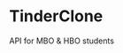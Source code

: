 # TinderClone
API for MBO &amp; HBO students 

<!---
### Submission details:

- API is hosted at 'https://dev-tinderfunv2.azurewebsites.net'
- API source located at 'TinderClone/src/cs/'
- API tests located at 'TinderClone/tests/'
- API specification located at 'TinderClone/src/resources/'


### Implementation code

- [] Implement `amountOfMessages` according to the YAML in `GetAllMessages()`.

- [] Calls for Coach, CoachTutorant and Tutorant. Mike (Coach and CoachTutorant) and Kaydo (Tutorant)

- [] Chat functionality. Mostly Kaydo and Barend

- [] API Tests. Mostly Kaydo and Thomas

- [] Exception handling security. Mostly Barend and Thomas.

- [] Database management. Barend

### YAML

- [] Verify YAML matches CoachService

- [✓] Verify YAML matches CoachTutorantService

- [✓] Verify YAML matches MessageService

- [✓] Verify YAML matches TutorantService

- [✓] Verify YAML matches UserServices

### Report

- [] Database subquestion. Mike

- [] Tests. Kaydo, Thomas

### Friday 1 November | Quick Notes
- [✓] SQL injection in UserService.cs
- [] Finalize the MessageService.cs
- [ONLY FOR StudentSERVICE] Generalize file structuur in every Controller and Service
- [✓] Structure and relations in the database
- [✓] Transport generic methods to external files
- [✓] Update yaml
- [✓] Delete unnecessary files
=======

### Verifying all files

A list of all files which are completed, tested and (if needed) match their API description:

| File                  | Checked by | Checked on (dd/mm/yyyy) | Latest Version |
| CoachTutorantServices | Mike       | 31/10/2019              | yes            |
| StudentServices       | Barend     | 01/11/2019              | yes            |
|                       |            | dd/mm/yyyy              | yes/no         |
|                       |            | dd/mm/yyyy              | yes/no         |
|                       |            | dd/mm/yyyy              | yes/no         |
|                       |            | dd/mm/yyyy              | yes/no         |
|                       |            | dd/mm/yyyy              | yes/no         |
|                       |            | dd/mm/yyyy              | yes/no         |
|                       |            | dd/mm/yyyy              | yes/no         |


### LINKS
- https://www.coreycleary.me/project-structure-for-an-express-rest-api-when-there-is-no-standard-way/
- https://github.com/rapid7/metasploitable3 

### TODO 23:55 21 November 2019 :
	- FIND A WAY TO MAKE A GENERIC SOLUTION FOR ALL THE IF STATEMENTS IN COACHSERVICE
  - READ INPUT (REQUEST BODY && QUERY PARAMTERS)
  - SEND INPUT TO SERVICE
  - SERVICE HANDLES THE INPUT AND CALLS THE DATABASE LAYER
	- SERVICE GETS THE REQUESTED DATA AND RETURNS THE DATA TO THE CONTROLLER 
	- CONTROLLER RETURNS THE HTTPMESSAGE

-->
